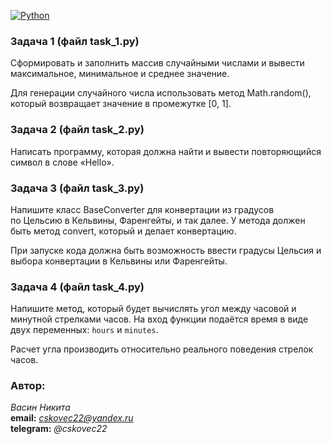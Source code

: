 [![Python](https://img.shields.io/badge/-Python-464646?style=flat&logo=Python&logoColor=56C0C0&color=008080)](https://www.python.org/)

### Задача 1 (файл task_1.py)

Сформировать и заполнить массив случайными числами и вывести максимальное, минимальное и среднее значение.

Для генерации случайного числа использовать метод Math.random(), который возвращает значение в промежутке [0, 1].

### Задача 2 (файл task_2.py)

Написать программу, которая должна найти и вывести повторяющийся символ в слове «Hello».


### Задача 3 (файл task_3.py)

Напишите класс BaseConverter для конвертации из градусов по Цельсию в Кельвины​, ​Фаренгейты​, и так далее. У метода должен быть метод convert, который и делает конвертацию.

При запуске кода должна быть возможность ввести градусы Цельсия и выбора конвертации в Кельвины​ или ​Фаренгейты.


### Задача 4 (файл task_4.py)

Напишите метод, который будет вычислять угол между часовой и минутной стрелками часов. На вход функции подаётся время в виде двух переменных: `hours` и `minutes`.

Расчет угла производить относительно реального поведения стрелок часов.

### Автор:  
*Васин Никита*  
**email:** *cskovec22@yandex.ru*  
**telegram:** *@cskovec22*  
